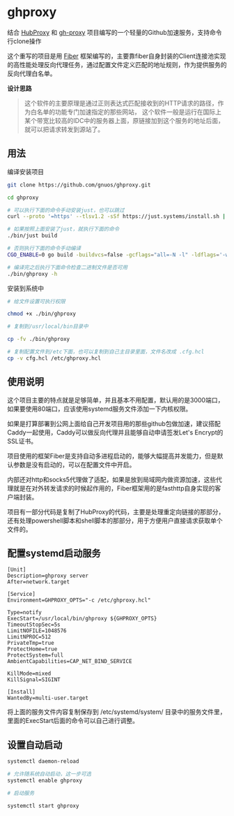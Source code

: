 # ghproxy

结合 [HubProxy](https://github.com/sky22333/hubproxy) 和 [gh-proxy](https://github.com/hunshcn/gh-proxy) 项目编写的一个轻量的Github加速服务，支持命令行clone操作

这个重写的项目是用 [Fiber](https://gofiber.io/) 框架编写的，主要靠fiber自身封装的Client连接池实现的高性能处理反向代理任务，通过配置文件定义匹配的地址规则，作为提供服务的反向代理白名单。


**设计思路**

> 这个软件的主要原理是通过正则表达式匹配接收到的HTTP请求的路径，作为白名单的功能专门加速指定的那些网站，
> 这个软件一般是运行在国际上某个带宽比较高的IDC中的服务器上面，原链接加到这个服务的地址后面，就可以把请求转发到源站了。


## 用法

编译安装项目

```bash
git clone https://github.com/gnuos/ghproxy.git

cd ghproxy

# 可以执行下面的命令手动安装just，也可以跳过
curl --proto '=https' --tlsv1.2 -sSf https://just.systems/install.sh | bash -s -- --to ./bin

# 如果按照上面安装了just，就执行下面的命令
./bin/just build

# 否则执行下面的命令手动编译
CGO_ENABLE=0 go build -buildvcs=false -gcflags="all=-N -l" -ldflags='-w -s -buildid=' -trimpath -o bin/ .

# 编译完之后执行下面命令检查二进制文件是否可用
./bin/ghproxy -h

```

安装到系统中

```bash
# 给文件设置可执行权限

chmod +x ./bin/ghproxy

# 复制到/usr/local/bin目录中

cp -fv ./bin/ghproxy

# 复制配置文件到/etc下面，也可以复制到自己主目录里面，文件名改成 .cfg.hcl
cp -v cfg.hcl /etc/ghproxy.hcl

```

## 使用说明

这个项目主要的特点就是足够简单，并且基本不用配置，默认用的是3000端口，如果要使用80端口，应该使用systemd服务文件添加一下内核权限。

如果是打算部署到公网上面给自己开发项目用的那些github包做加速，建议搭配Caddy一起使用，Caddy可以做反向代理并且能够自动申请签发Let's Encrypt的SSL证书。

项目使用的框架Fiber是支持自动多进程启动的，能够大幅提高并发能力，但是默认参数是没有启动的，可以在配置文件中开启。

内部还对http和socks5代理做了适配，如果是放到局域网内做资源加速，这些代理就是在对外转发请求的时候起作用的，Fiber框架用的是fasthttp自身实现的客户端封装。

项目有一部分代码是复制了HubProxy的代码，主要是处理重定向链接的那部分，还有处理powershell脚本和shell脚本的那部分，用于方便用户直接请求获取单个文件的。


## 配置systemd启动服务

```systemd
[Unit]
Description=ghproxy server
After=network.target

[Service]
Environment=GHPROXY_OPTS="-c /etc/ghproxy.hcl"

Type=notify
ExecStart=/usr/local/bin/ghproxy ${GHPROXY_OPTS}
TimeoutStopSec=5s
LimitNOFILE=1048576
LimitNPROC=512
PrivateTmp=true
ProtectHome=true
ProtectSystem=full
AmbientCapabilities=CAP_NET_BIND_SERVICE

KillMode=mixed
KillSignal=SIGINT

[Install]
WantedBy=multi-user.target
```


将上面的服务文件内容复制保存到 /etc/systemd/system/ 目录中的服务文件里，里面的ExecStart后面的命令可以自己进行调整。


## 设置自动启动

```bash
systemctl daemon-reload

# 允许随系统自动启动，这一步可选
systemctl enable ghproxy

# 启动服务

systemctl start ghproxy

```

